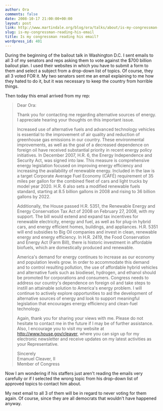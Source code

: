 ```yaml
---
author: Ora
comments: false
date: 2008-10-17 21:00:00+00:00
layout: post
link: http://www.martindale.org/blog/ora/talks/about/is-my-congressman-reading-his-email
slug: is-my-congressman-reading-his-email
title: Is my congressman reading his email?
wordpress_id: 401
---
```


During the beginning of the bailout talk in Washington D.C. I sent emails to all 3 of my senators and reps asking them to vote against the $700 billion bailout plan. I used their websites in which you have to submit a form to them and select a subject from a drop-down list of topics. Of course, they all 3 voted FOR it. My two senators sent me an email explaining to me how they hated to do it, but it was necessary to keep the country from horrible things.  
  
Then today this email arrived from my rep:  


<blockquote>Dear Ora:  
  
Thank you for contacting me regarding alternative sources of energy.  I appreciate hearing your thoughts on this important issue.   
  
Increased use of alternative fuels and advanced technology vehicles is essential to the improvement of air quality and reduction of greenhouse gas emissions in our country.  These environmental improvements, as well as the goal of a decreased dependence on foreign oil have received substantial priority in recent energy policy initiatives.  In December 2007, H.R. 6, the Energy Independence and Security Act, was signed into law.  This measure is comprehensive energy legislation focused on improving energy efficiency and increasing the availability of renewable energy.  Included in the law is a target Corporate Average Fuel Economy (CAFÉ) requirement of 35 miles per gallon for the combined fleet of cars and light trucks by model year 2020.  H.R. 6 also sets a modified renewable fuels standard, starting at 8.5 billion gallons in 2008 and rising to 36 billion gallons by 2022.  
  
Additionally, the House passed H.R. 5351, the Renewable Energy and Energy Conservation Tax Act of 2008 on February 27, 2008, with my support.  The bill would extend and expand tax incentives for renewable electricity, energy and fuel, as well as for plug-in hybrid cars, and energy efficient homes, buildings, and appliances.  H.R. 5351 will end subsidies to Big Oil companies and invest in clean, renewable energy and energy efficiency.  In H.R. 2419, the Food Conservation and Energy Act (Farm Bill), there is historic investment in affordable biofuels, which are domestically produced and renewable.  
  
America's demand for energy continues to increase as our economy and population levels grow.  In order to accommodate this demand and to control resulting pollution, the use of affordable hybrid vehicles and alternative fuels such as biodiesel, hydrogen, and ethanol should be promoted for corporations and consumers.  Congress needs to address our country's dependence on foreign oil and take steps to instill an attainable solution to America's energy problem.  I will continue to actively explore opportunities to aid the development of alternative sources of energy and look to support meaningful legislation that encourages energy efficiency and clean-fuel technology.   
  
Again, thank you for sharing your views with me.  Please do not hesitate to contact me in the future if I may be of further assistance.  Also, I encourage you to visit my website at http://www.house.gov/cleaver, where you can sign up for my electronic newsletter and receive updates on my latest activities as your Representative.  
  
Sincerely  
Emanuel Cleaver, II  
Member of Congress</blockquote>

  
Now I am wondering if his staffers just aren't reading the emails very carefully or if I selected the wrong topic from his drop-down list of approved topics to contact him about.  
  
My next email to all 3 of them will be in regard to never voting for them again. Of course, since they are all democrats that wouldn't have happened anyway.
